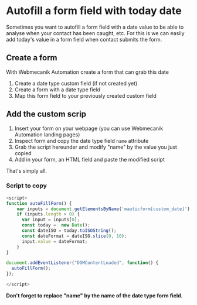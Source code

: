 # Autofill a form field with today date
Sometimes you want to autofill a form field with a date value to be able to analyse when your contact has been caught, etc. For this is we can easily add today's value in a form field when contact submits the form.

## Create a form
With Webmecanik Automation create a form that can grab this date
1. Create a date type custom field (if not created yet)
2. Create a form with a date type field
3. Map this form field to your previously created custom field

## Add the custom scrip
1. Insert your form on your webpage (you can use Webmecanik Automation landing pages)
2. Inspect form and copy the date type field `name` attribute
3. Grab the script hereunder and modify "name" by the value you just copied
4. Add in your form, an HTML field and paste the modified script

That's simply all.

### Script to copy

```javascript
<script>
function autoFillForm() {
    var inputs = document.getElementsByName('mauticform[custom_date]');
    if (inputs.length > 0) {
      var input = inputs[0];
      const today =  new Date();
      const dateISO = today.toISOString();
      const dateFormat = dateISO.slice(0, 10);
      input.value = dateFormat;
    }
}

document.addEventListener("DOMContentLoaded", function() {
  autoFillForm();
});

</script>
```

**Don't forget to replace "name" by the name of the date type form field.**

